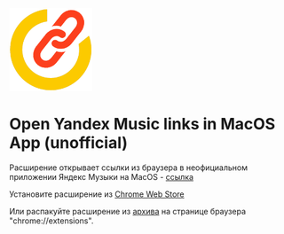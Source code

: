 <img height="150" src="https://github.com/yangirov/yandex-music-app-linker/raw/main/assets/logo.png" />

# Open Yandex Music links in MacOS App (unofficial)

Расширение открывает ссылки из браузера в неофициальном приложении Яндекс Музыки на MacOS - [ссылка](https://yandex-music.juvs.dev/)

Установите расширение из [Chrome Web Store](https://chrome.google.com/webstore/detail/yandex-music-app-linker/afcbcmeeninkbbibemgngnendopcpedb)

Или распакуйте расширение из [архива](https://github.com/yangirov/yandex-music-app-linker/releases) на странице браузера "chrome://extensions".
